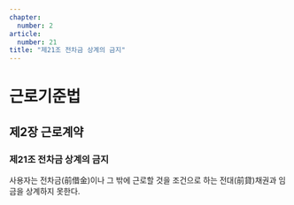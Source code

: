 ```yaml
---
chapter:
  number: 2
article:
  number: 21
title: "제21조 전차금 상계의 금지"
---
```

# 근로기준법

## 제2장 근로계약

### 제21조 전차금 상계의 금지

사용자는 전차금(前借金)이나 그 밖에 근로할 것을 조건으로 하는 전대(前貸)채권과 임금을 상계하지 못한다.

